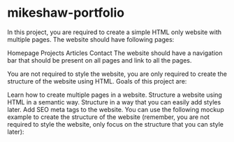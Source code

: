 # mikeshaw-portfolio
In this project, you are required to create a simple HTML only website with multiple pages. The website should have following pages:

Homepage
Projects
Articles
Contact
The website should have a navigation bar that should be present on all pages and link to all the pages.

You are not required to style the website, you are only required to create the structure of the website using HTML. Goals of this project are:

Learn how to create multiple pages in a website.
Structure a website using HTML in a semantic way.
Structure in a way that you can easily add styles later.
Add SEO meta tags to the website.
You can use the following mockup example to create the structure of the website (remember, you are not required to style the website, only focus on the structure that you can style later):
